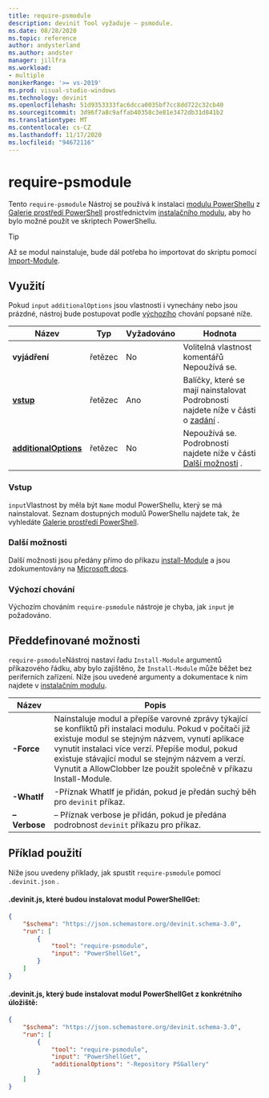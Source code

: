 ```yaml
---
title: require-psmodule
description: devinit Tool vyžaduje – psmodule.
ms.date: 08/28/2020
ms.topic: reference
author: andysterland
ms.author: andster
manager: jillfra
ms.workload:
- multiple
monikerRange: '>= vs-2019'
ms.prod: visual-studio-windows
ms.technology: devinit
ms.openlocfilehash: 51d9353333fac6dcca0035bf7cc8dd722c32cb40
ms.sourcegitcommit: 3d96f7a8c9affab40358c3e81e3472db31d841b2
ms.translationtype: MT
ms.contentlocale: cs-CZ
ms.lasthandoff: 11/17/2020
ms.locfileid: "94672116"
---
```

# <a name="require-psmodule"></a>require-psmodule

Tento `require-psmodule` Nástroj se používá k instalaci [modulu PowerShellu](/powershell/scripting/developer/module/understanding-a-windows-powershell-module?view=powershell-7&preserve-view=true) z [Galerie prostředí PowerShell](https://www.powershellgallery.com/) prostřednictvím [instalačního modulu](/powershell/module/powershellget/install-module?view=powershell-7&preserve-view=true), aby ho bylo možné použít ve skriptech PowerShellu.

> [!TIP]
> Až se modul nainstaluje, bude dál potřeba ho importovat do skriptu pomocí [Import-Module](/powershell/module/microsoft.powershell.core/import-module?view=powershell-7&preserve-view=true).

## <a name="usage"></a>Využití

Pokud `input` `additionalOptions` jsou vlastnosti i vynechány nebo jsou prázdné, nástroj bude postupovat podle [výchozího](#default-behavior) chování popsané níže.

| Název                                             | Typ   | Vyžadováno | Hodnota                                                                                   |
|--------------------------------------------------|--------|----------|-----------------------------------------------------------------------------------------|
| **vyjádření**                                     | řetězec | No       | Volitelná vlastnost komentářů Nepoužívá se.                                                   |
| [**vstup**](#input)                              | řetězec | Ano      | Balíčky, které se mají nainstalovat Podrobnosti najdete níže v části o [zadání](#input) .                       |
| [**additionalOptions**](#additional-options)     | řetězec | No       | Nepoužívá se. Podrobnosti najdete níže v části [Další možnosti](#additional-options) .              |

### <a name="input"></a>Vstup

`input`Vlastnost by měla být `Name` modul PowerShellu, který se má nainstalovat. Seznam dostupných modulů PowerShellu najdete tak, že vyhledáte [Galerie prostředí PowerShell](https://www.powershellgallery.com/).

### <a name="additional-options"></a>Další možnosti

Další možnosti jsou předány přímo do příkazu [install-Module](/powershell/module/powershellget/install-module?preserve-view=true&view=powershell-7) a jsou zdokumentovány na [Microsoft docs](/powershell/module/powershellget/install-module?preserve-view=true&view=powershell-7).

### <a name="default-behavior"></a>Výchozí chování

Výchozím chováním `require-psmodule` nástroje je chyba, jak `input` je požadováno.

## <a name="builtin-options"></a>Předdefinované možnosti

`require-psmodule`Nástroj nastaví řadu `Install-Module` argumentů příkazového řádku, aby bylo zajištěno, že `Install-Module` může běžet bez periferních zařízení. Níže jsou uvedené argumenty a dokumentace k nim najdete v [instalačním modulu](/powershell/module/powershellget/install-module?view=powershell-7&preserve-view=true).

| Název         | Popis                                                                                                                                                                                                                                                                                                                                                               |
|--------------|---------------------------------------------------------------------------------------------------------------------------------------------------------------------------------------------------------------------------------------------------------------------------------------------------------------------------------------------------------------------------|
| **-Force**   | Nainstaluje modul a přepíše varovné zprávy týkající se konfliktů při instalaci modulu. Pokud v počítači již existuje modul se stejným názvem, vynutí aplikace vynutit instalaci více verzí. Přepíše modul, pokud existuje stávající modul se stejným názvem a verzí. Vynutit a AllowClobber lze použít společně v příkazu Install-Module. |
| **-WhatIf**  | -Příznak WhatIf je přidán, pokud je předán suchý běh pro `devinit` příkaz.                                                                                                                                                                                                                                                                                                       |
| **– Verbose** | – Příznak verbose je přidán, pokud je předána podrobnost `devinit` příkazu pro příkaz.                                                                                                                                                                                                                                                                                                      |


## <a name="example-usage"></a>Příklad použití
Níže jsou uvedeny příklady, jak spustit `require-psmodule` pomocí `.devinit.json` . 

#### <a name="devinitjson-that-will-install-the-powershellget-module"></a>.devinit.js, které budou instalovat modul PowerShellGet:
```json
{
    "$schema": "https://json.schemastore.org/devinit.schema-3.0",
    "run": [
        {
            "tool": "require-psmodule",
            "input": "PowerShellGet",
        }
    ]
}
```

#### <a name="devinitjson-that-will-install-the-powershellget-module-from-a-specific-repository"></a>.devinit.js, který bude instalovat modul PowerShellGet z konkrétního úložiště:
```json
{
    "$schema": "https://json.schemastore.org/devinit.schema-3.0",
    "run": [
        {
            "tool": "require-psmodule",
            "input": "PowerShellGet",
            "additionalOptions": "-Repository PSGallery"
        }
    ]
}
```